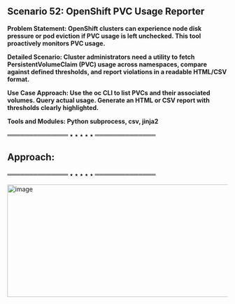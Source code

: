 ## Scenario 52: OpenShift PVC Usage Reporter  
**Problem Statement: OpenShift clusters can experience node disk pressure or pod eviction if PVC usage is left unchecked. This tool proactively monitors PVC usage.**  

**Detailed Scenario: Cluster administrators need a utility to fetch PersistentVolumeClaim (PVC) usage across namespaces, compare against defined thresholds, and report violations in a readable HTML/CSV format.**  

**Use Case Approach:  Use the oc CLI to list PVCs and their associated volumes. Query actual usage. Generate an HTML or CSV report with thresholds clearly highlighted.**  

**Tools and Modules: Python subprocess, csv, jinja2**


══════════════ ⭑ ⭑ ⭑ ⭑ ⭑ ══════════════

Approach:  
- 

══════════════ ⭑ ⭑ ⭑ ⭑ ⭑ ══════════════

<img width="1457" height="257" alt="image" src="https://github.com/user-attachments/assets/778d02cc-03bc-403a-b848-97ec09e091ef" />
